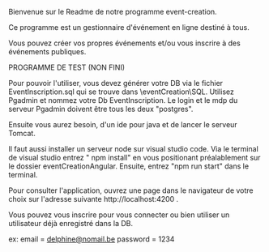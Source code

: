 Bienvenue sur le Readme de notre programme event-creation. 

Ce programme est un gestionnaire d'événement en ligne destiné à tous. 

Vous pouvez créer vos propres événements et/ou vous inscrire à des événements publiques. 

PROGRAMME DE TEST (NON FINI)

Pour pouvoir l'utiliser, vous devez générer votre DB via le fichier EventInscription.sql qui se trouve dans \eventCreation\SQL. 
Utilisez Pgadmin et nommez votre Db EventInscription. Le login et le mdp du serveur Pgadmin doivent être tous les deux "postgres".

Ensuite vous aurez besoin, d'un ide pour java et de lancer le serveur Tomcat. 

Il faut aussi installer un serveur node sur visual studio code. Via le terminal de visual studio entrez " npm install" en vous positionant préalablement sur le dossier eventCreationAngular. Ensuite, entrez "npm run start" dans le terminal. 

Pour consulter l'application, ouvrez une page dans le navigateur de votre choix sur l'adresse suivante http://localhost:4200 . 

Vous pouvez vous inscrire pour vous connecter ou bien utiliser un utilisateur déjà enregistré dans la DB. 

ex: email = delphine@nomail.be
    password = 1234
    